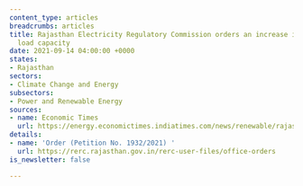 ```yaml
---
content_type: articles
breadcrumbs: articles
title: Rajasthan Electricity Regulatory Commission orders an increase in net-metering
  load capacity
date: 2021-09-14 04:00:00 +0000
states:
- Rajasthan
sectors:
- Climate Change and Energy
subsectors:
- Power and Renewable Energy
sources:
- name: Economic Times
  url: https://energy.economictimes.indiatimes.com/news/renewable/rajasthan-rerc-raises-net-metering-load-capacity-up-to-500kw/86026321
details:
- name: 'Order (Petition No. 1932/2021) '
  url: https://rerc.rajasthan.gov.in/rerc-user-files/office-orders
is_newsletter: false

---
```

